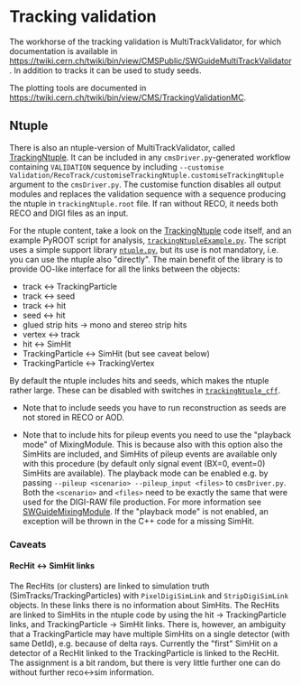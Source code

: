 Tracking validation
===================

The workhorse of the tracking validation is MultiTrackValidator, for
which documentation is available in
https://twiki.cern.ch/twiki/bin/view/CMSPublic/SWGuideMultiTrackValidator.
In addition to tracks it can be used to study seeds.

The plotting tools are documented in
https://twiki.cern.ch/twiki/bin/view/CMS/TrackingValidationMC.


Ntuple
------

There is also an ntuple-version of MultiTrackValidator, called
[TrackingNtuple](plugins/TrackingNtuple.cc). It can be included in any
`cmsDriver.py`-generated workflow containing `VALIDATION` sequence by
including
`--customise Validation/RecoTrack/customiseTrackingNtuple.customiseTrackingNtuple`
argument to the `cmsDriver.py`. The customise function disables all
output modules and replaces the validation sequence with a sequence
producing the ntuple in `trackingNtuple.root` file. If ran without
RECO, it needs both RECO and DIGI files as an input.

For the ntuple content, take a look on the
[TrackingNtuple](plugins/TrackingNtuple.cc) code itself, and an
example PyROOT script for analysis,
[`trackingNtupleExample.py`](test/trackingNtupleExample.py). The
script uses a simple support library
[`ntuple.py`](python/plotting/ntuple.py), but its use is not
mandatory, i.e. you can use the ntuple also "directly". The main
benefit of the library is to provide OO-like interface for all the
links between the objects:
* track <-> TrackingParticle
* track <-> seed
* track <-> hit
* seed <-> hit
* glued strip hits -> mono and stereo strip hits
* vertex <-> track
* hit <-> SimHit
* TrackingParticle <-> SimHit (but see caveat below)
* TrackingParticle <-> TrackingVertex

By default the ntuple includes hits and seeds, which makes the ntuple
rather large. These can be disabled with switches in
[`trackingNtuple_cff`](python/trackingNtuple_cff.py).

* Note that to include seeds you have to run reconstruction as seeds are
not stored in RECO or AOD.

* Note that to include hits for pileup events you need to use the
"playback mode" of MixingModule. This is because also with this option
also the SimHits are included, and SimHits of pileup events are
available only with this procedure (by default only signal event
(BX=0, event=0) SimHits are available). The playback mode can be
enabled e.g. by passing `--pileup <scenario> --pileup_input <files>`
to `cmsDriver.py`. Both the `<scenario>` and `<files>` need to be
exactly the same that were used for the DIGI-RAW file production. For
more information see
[SWGuideMixingModule](https://twiki.cern.ch/twiki/bin/view/CMSPublic/SWGuideMixingModule#playback_option).
If the "playback mode" is not enabled, an exception will be thrown in
the C++ code for a missing SimHit.


### Caveats

#### RecHit <-> SimHit links

The RecHits (or clusters) are linked to simulation truth
(SimTracks/TrackingParticles) with `PixelDigiSimLink` and
`StripDigiSimLink` objects. In these links there is no information
about SimHits. The RecHits are linked to SimHits in the ntuple code by
using the hit -> TrackingParticle links, and TrackingParticle ->
SimHit links. There is, however, an ambiguity that a TrackingParticle
may have multiple SimHits on a single detector (with same DetId), e.g.
because of delta rays. Currently the "first" SimHit on a detector of a
RecHit linked to the TrackingParticle is linked to the RecHit. The
assignment is a bit random, but there is very little further one can
do without further reco<->sim information.
